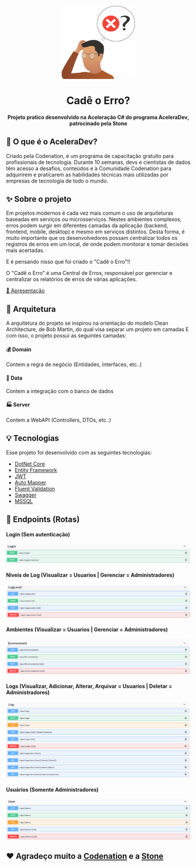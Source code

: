 <p align="center">
<img width="200" src="assets/cadeoerro-logo.png">
</p>
<h1 align="center">Cadê o Erro?</h1>
<h4 align="center">Projeto pratico desenvolvido na Aceleração C# do programa AceleraDev, patrocinado pela Stone</h4>

## 🤔 O que é o AceleraDev?

Criado pela Codenation, é um programa de capacitação gratuito para profissionais de tecnologia. 
Durante 10 semanas, devs e cientistas de dados têm acesso a desafios, conteúdos e à Comunidade Codenation para adquirirem e praticarem as habilidades técnicas mais utilizadas por empresas de tecnologia de todo o mundo.

## ✨ Sobre o projeto

Em projetos modernos é cada vez mais comum o uso de arquiteturas baseadas em serviços ou microsserviços. Nestes ambientes complexos, erros podem surgir em diferentes camadas da aplicação (backend, frontend, mobile, desktop) e mesmo em serviços distintos. Desta forma, é muito importante que os desenvolvedores possam centralizar todos os registros de erros em um local, de onde podem monitorar e tomar decisões mais acertadas.

E é pensando nisso que foi criado o "Cadê o Erro"!!

O "Cadê o Erro" é uma Central de Erros, responsável por gerenciar e centralizar os relatórios de erros de várias aplicações.

<a align="center" href="https://www.youtube.com/watch?v=oFzFuMDSlSI&feature=youtu.be">🎥 Apresentação</a>

## 📐 Arquitetura

A arquitetura do projeto se inspirou na orientação do modelo Clean Architecture, de Bob Martin, do qual visa separar um projeto em camadas
E com isso, o projeto possui as seguintes camadas:

#### 💰 Domain
Contem a regra de negócio (Entidades, Interfaces, etc..)

#### 💾 Data
Contem a integração com o banco de dados

#### 🏭 Server
Contem a WebAPI (Controllers, DTOs, etc..)

## 💡 Tecnologias

Esse projeto foi desenvolvido com as seguintes tecnologias:

- [DotNet Core](https://docs.microsoft.com/pt-br/dotnet/core/)
- [Entity Framework](https://www.entityframeworktutorial.net/what-is-entityframework.aspx)
- [JWT](https://jwt.io/)
- [Auto Mapper](https://automapper.org/)
- [Fluent Validation](https://fluentvalidation.net/)
- [Swagger](https://swagger.io/)
- [MSSQL](https://www.microsoft.com/pt-br/sql-server/sql-server-downloads)

## 🚗 Endpoints (Rotas)

#### Login (Sem autenticação)
![](assets/login-print.PNG)

#### Niveis de Log (Visualizar = Usuarios | Gerenciar = Administradores)
![](assets/logLevel-print.PNG)

#### Ambientes (Visualizar = Usuarios | Gerenciar = Administradores)
![](assets/environment-print.PNG)

#### Logs (Visualizar, Adicionar, Alterar, Arquivar = Usuarios | Deletar = Administradores)
![](assets/log-print.PNG)

#### Usuários (Somente Administradores)
![](assets/user-print.PNG)

## ❤ Agradeço muito a [Codenation](https://www.codenation.dev/) e a [Stone](https://www.stone.com.br/)
